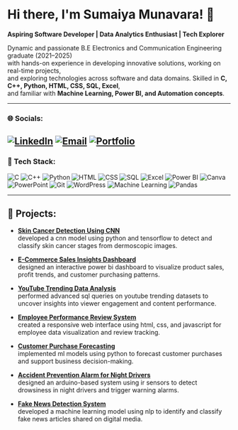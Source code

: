 # Hi there, I'm Sumaiya Munavara! 👋  

**Aspiring Software Developer | Data Analytics Enthusiast | Tech Explorer**  

Dynamic and passionate B.E Electronics and Communication Engineering graduate (2021–2025)  
with hands-on experience in developing innovative solutions, working on real-time projects,  
and exploring technologies across software and data domains. Skilled in **C, C++, Python, HTML, CSS, SQL, Excel**,  
and familiar with **Machine Learning, Power BI, and Automation concepts**.  

---

### 🌐 Socials:
[![LinkedIn](https://img.shields.io/badge/LinkedIn-0A66C2?style=for-the-badge&logo=linkedin&logoColor=white)](https://www.linkedin.com/in/sumaiya-munavara02022004) 
[![Email](https://img.shields.io/badge/Email-D14836?style=for-the-badge&logo=gmail&logoColor=white)](mailto:sumaiyamunavara7@gmail.com) 
[![Portfolio](https://img.shields.io/badge/Portfolio-000000?style=for-the-badge&logo=githubpages&logoColor=white)](https://sumaiyamunavara.github.io)
---

### 🧠 Tech Stack:
![C](https://img.shields.io/badge/C-00599C?style=for-the-badge&logo=c&logoColor=white)
![C++](https://img.shields.io/badge/C++-00599C?style=for-the-badge&logo=cplusplus&logoColor=white)
![Python](https://img.shields.io/badge/Python-3776AB?style=for-the-badge&logo=python&logoColor=white)
![HTML](https://img.shields.io/badge/HTML-E34F26?style=for-the-badge&logo=html5&logoColor=white)
![CSS](https://img.shields.io/badge/CSS-1572B6?style=for-the-badge&logo=css3&logoColor=white)
![SQL](https://img.shields.io/badge/SQL-336791?style=for-the-badge&logo=postgresql&logoColor=white)
![Excel](https://img.shields.io/badge/Excel-217346?style=for-the-badge&logo=microsoftexcel&logoColor=white)
![Power BI](https://img.shields.io/badge/Power%20BI-F2C811?style=for-the-badge&logo=powerbi&logoColor=black)
![Canva](https://img.shields.io/badge/Canva-00C4CC?style=for-the-badge&logo=canva&logoColor=white)
![PowerPoint](https://img.shields.io/badge/PowerPoint-B7472A?style=for-the-badge&logo=microsoftpowerpoint&logoColor=white)
![Git](https://img.shields.io/badge/Git-F05032?style=for-the-badge&logo=git&logoColor=white)
![WordPress](https://img.shields.io/badge/WordPress-21759B?style=for-the-badge&logo=wordpress&logoColor=white)
![Machine Learning](https://img.shields.io/badge/Machine%20Learning-102230?style=for-the-badge&logo=tensorflow&logoColor=orange)
![Pandas](https://img.shields.io/badge/Pandas-150458?style=for-the-badge&logo=pandas&logoColor=white)

---

## 💼 Projects:

- [**Skin Cancer Detection Using CNN**](https://github.com/SumaiyaMunavara/skin-cancer-detection)  
  developed a cnn model using python and tensorflow to detect and classify skin cancer stages from dermoscopic images.

- [**E-Commerce Sales Insights Dashboard**](https://github.com/SumaiyaMunavara/ecommerce-sales-dashboard)  
  designed an interactive power bi dashboard to visualize product sales, profit trends, and customer purchasing patterns.

- [**YouTube Trending Data Analysis**](https://github.com/SumaiyaMunavara/youtube-sql-analysis)  
  performed advanced sql queries on youtube trending datasets to uncover insights into viewer engagement and content performance.

- [**Employee Performance Review System**](https://github.com/SumaiyaMunavara/employee-performance-system)  
  created a responsive web interface using html, css, and javascript for employee data visualization and review tracking.

- [**Customer Purchase Forecasting**](https://github.com/SumaiyaMunavara/customer-purchase-forecasting)  
  implemented ml models using python to forecast customer purchases and support business decision-making.

- [**Accident Prevention Alarm for Night Drivers**](https://github.com/SumaiyaMunavara/accident-prevention-alarm)  
  designed an arduino-based system using ir sensors to detect drowsiness in night drivers and trigger warning alarms.

- [**Fake News Detection System**](https://github.com/SumaiyaMunavara/fake-news-detection)  
  developed a machine learning model using nlp to identify and classify fake news articles shared on digital media.





<!--
🎓 **B.E Electronics and Communication Engineering (2021–2025)**  
💻 **Aspiring Software Developer | Tech Enthusiast | Problem Solver**
**SumaiyaMunavara/SumaiyaMunavara** is a ✨ _special_ ✨ repository because its `README.md` (this file) appears on your GitHub profile.

Here are some ideas to get you started:

- 🔭 I’m currently working on ...
- 🌱 I’m currently learning ...
- 👯 I’m looking to collaborate on ...
- 🤔 I’m looking for help with ...
- 💬 Ask me about ...
- 📫 How to reach me: ...
- 😄 Pronouns: ...
- ⚡ Fun fact: ...
-->
